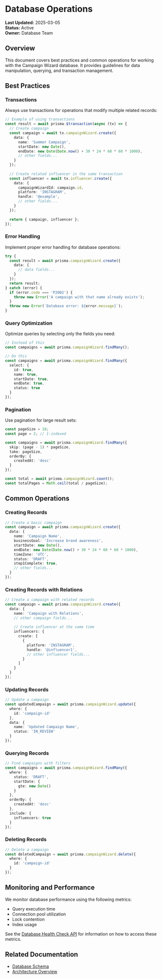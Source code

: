 # Database Operations

**Last Updated:** 2025-03-05  
**Status:** Active  
**Owner:** Database Team

## Overview

This document covers best practices and common operations for working with the Campaign Wizard database. It provides guidelines for data manipulation, querying, and transaction management.

## Best Practices

### Transactions

Always use transactions for operations that modify multiple related records:

```typescript
// Example of using transactions
const result = await prisma.$transaction(async (tx) => {
  // Create campaign
  const campaign = await tx.campaignWizard.create({
    data: {
      name: 'Summer Campaign',
      startDate: new Date(),
      endDate: new Date(Date.now() + 30 * 24 * 60 * 60 * 1000),
      // other fields...
    }
  });
  
  // Create related influencer in the same transaction
  const influencer = await tx.influencer.create({
    data: {
      campaignWizardId: campaign.id,
      platform: 'INSTAGRAM',
      handle: '@example',
      // other fields...
    }
  });
  
  return { campaign, influencer };
});
```

### Error Handling

Implement proper error handling for database operations:

```typescript
try {
  const result = await prisma.campaignWizard.create({
    data: {
      // data fields...
    }
  });
  return result;
} catch (error) {
  if (error.code === 'P2002') {
    throw new Error('A campaign with that name already exists');
  }
  throw new Error(`Database error: ${error.message}`);
}
```

### Query Optimization

Optimize queries by selecting only the fields you need:

```typescript
// Instead of this
const campaigns = await prisma.campaignWizard.findMany();

// Do this
const campaigns = await prisma.campaignWizard.findMany({
  select: {
    id: true,
    name: true,
    startDate: true,
    endDate: true,
    status: true
  }
});
```

### Pagination

Use pagination for large result sets:

```typescript
const pageSize = 10;
const page = 2; // 1-indexed

const campaigns = await prisma.campaignWizard.findMany({
  skip: (page - 1) * pageSize,
  take: pageSize,
  orderBy: {
    createdAt: 'desc'
  }
});

const total = await prisma.campaignWizard.count();
const totalPages = Math.ceil(total / pageSize);
```

## Common Operations

### Creating Records

```typescript
// Create a basic campaign
const campaign = await prisma.campaignWizard.create({
  data: {
    name: 'Campaign Name',
    businessGoal: 'Increase brand awareness',
    startDate: new Date(),
    endDate: new Date(Date.now() + 30 * 24 * 60 * 60 * 1000),
    timeZone: 'UTC',
    status: 'DRAFT',
    step1Complete: true,
    // other fields...
  }
});
```

### Creating Records with Relations

```typescript
// Create a campaign with related records
const campaign = await prisma.campaignWizard.create({
  data: {
    name: 'Campaign with Relations',
    // other campaign fields...
    
    // Create influencer at the same time
    influencers: {
      create: [
        {
          platform: 'INSTAGRAM',
          handle: '@influencer1',
          // other influencer fields...
        }
      ]
    }
  }
});
```

### Updating Records

```typescript
// Update a campaign
const updatedCampaign = await prisma.campaignWizard.update({
  where: {
    id: 'campaign-id'
  },
  data: {
    name: 'Updated Campaign Name',
    status: 'IN_REVIEW'
  }
});
```

### Querying Records

```typescript
// Find campaigns with filters
const campaigns = await prisma.campaignWizard.findMany({
  where: {
    status: 'DRAFT',
    startDate: {
      gte: new Date()
    }
  },
  orderBy: {
    createdAt: 'desc'
  },
  include: {
    influencers: true
  }
});
```

### Deleting Records

```typescript
// Delete a campaign
const deletedCampaign = await prisma.campaignWizard.delete({
  where: {
    id: 'campaign-id'
  }
});
```

## Monitoring and Performance

We monitor database performance using the following metrics:

- Query execution time
- Connection pool utilization
- Lock contention
- Index usage

See the [Database Health Check API](../../features-frontend/admin/database-health.md) for information on how to access these metrics.

## Related Documentation

- [Database Schema](./schema.md)
- [Architecture Overview](../architecture/overview.md) 